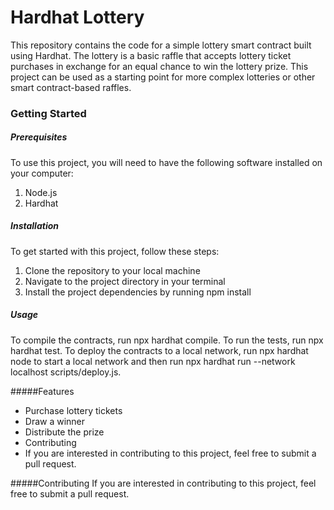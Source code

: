 # Hardhat Lottery

This repository contains the code for a simple lottery smart contract built using Hardhat. The lottery is a basic raffle that accepts lottery ticket purchases in exchange for an equal chance to win the lottery prize. This project can be used as a starting point for more complex lotteries or other smart contract-based raffles.

### Getting Started
##### Prerequisites
To use this project, you will need to have the following software installed on your computer:

1. Node.js
2. Hardhat

##### Installation
To get started with this project, follow these steps:

1. Clone the repository to your local machine
2. Navigate to the project directory in your terminal
3. Install the project dependencies by running npm install

##### Usage
To compile the contracts, run npx hardhat compile. To run the tests, run npx hardhat test. To deploy the contracts to a local network, run npx hardhat node to start a local network and then run npx hardhat run --network localhost scripts/deploy.js.

#####Features
- Purchase lottery tickets
- Draw a winner
- Distribute the prize
- Contributing
- If you are interested in contributing to this project, feel free to submit a pull request.

#####Contributing
If you are interested in contributing to this project, feel free to submit a pull request.

